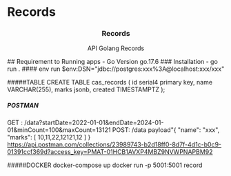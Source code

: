 # Records
<p align="center">
  <h3 align="center">Records</h3>
  <p align="center">API Golang Records</p>
</p>
## Requirement to Running apps
- Go Version go.17.6
### Installation 
- go run .
#### env run
$env:DSN="jdbc://postgres:xxx%3A@localhost:xxx/xxx"

#####TABLE 
CREATE TABLE cas_records (
	id serial4 primary key,
	name VARCHAR(255),
  	marks jsonb,
  	created TIMESTAMPTZ
);
##### POSTMAN
GET : /data?startDate=2022-01-01&endDate=2024-01-01&minCount=100&maxCount=13121
POST: /data
payload"{
"name": "xxx",
"marks": [
	10,11,22,12121,12
]
}
https://api.postman.com/collections/23989743-b2d18ff0-8d7f-4d1c-b0c9-01391ccf369d?access_key=PMAT-01HCB1AVXP4MBZ9NVWPNAPBM92

#####DOCKER
docker-compose up
docker run -p 5001:5001 record
